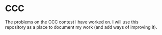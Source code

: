 # CCC

The problems on the CCC contest I have worked on. I will use this repository as a place to document my work (and add ways of improving it). 








